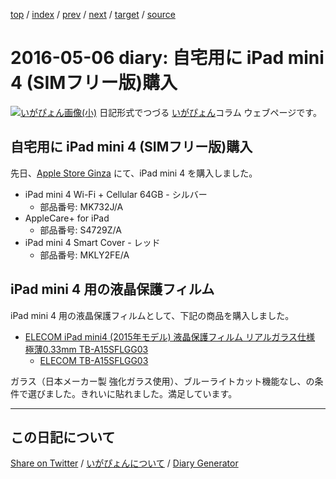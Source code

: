 [top](https://igapyon.github.io/diary/) 
 / [index](https://igapyon.github.io/diary/2016/index.html) 
 / [prev](https://igapyon.github.io/diary/2016/ig160420.html) 
 / [next](https://igapyon.github.io/diary/2016/ig160507.html) 
 / [target](https://igapyon.github.io/diary/2016/ig160506.html) 
 / [source](https://github.com/igapyon/diary/blob/gh-pages/2016/ig160506.html.src.md) 

2016-05-06 diary: 自宅用に iPad mini 4 (SIMフリー版)購入
=====================================================================================================
[![いがぴょん画像(小)](https://igapyon.github.io/diary/images/iga200306s.jpg "いがぴょん")](https://igapyon.github.io/diary/memo/memoigapyon.html) 日記形式でつづる [いがぴょん](https://igapyon.github.io/diary/memo/memoigapyon.html)コラム ウェブページです。

## 自宅用に iPad mini 4 (SIMフリー版)購入

先日、[Apple Store Ginza](https://www.apple.com/jp/retail/ginza) にて、iPad mini 4 を購入しました。


* iPad mini 4 Wi-Fi + Cellular 64GB - シルバー
  * 部品番号: MK732J/A
* AppleCare+ for iPad
  * 部品番号: S4729Z/A
* iPad mini 4 Smart Cover - レッド
  * 部品番号: MKLY2FE/A



## iPad mini 4 用の液晶保護フィルム

iPad mini 4 用の液晶保護フィルムとして、下記の商品を購入しました。


* [ELECOM iPad mini4 (2015年モデル) 液晶保護フィルム リアルガラス仕様 極薄0.33mm TB-A15SFLGG03](http://www.amazon.co.jp/dp/B0155QL8AE/)
  * [ELECOM TB-A15SFLGG03](http://www2.elecom.co.jp/products/TB-A15SFLGG03.html)

ガラス（日本メーカー製 強化ガラス使用）、ブルーライトカット機能なし、の条件で選びました。きれいに貼れました。満足しています。

----------------------------------------------------------------------------------------------------

## この日記について

[Share on Twitter](https://twitter.com/intent/tweet?hashtags=igapyon%2Cdiary%2C%E3%81%84%E3%81%8C%E3%81%B4%E3%82%87%E3%82%93&text=%E8%87%AA%E5%AE%85%E7%94%A8%E3%81%AB+iPad+mini+4+%28SIM%E3%83%95%E3%83%AA%E3%83%BC%E7%89%88%29%E8%B3%BC%E5%85%A5&url=https%3A%2F%2Figapyon.github.io%2Fdiary%2F2016%2Fig160506.html) / [いがぴょんについて](https://igapyon.github.io/diary/memo/memoigapyon.html) / [Diary Generator](https://github.com/igapyon/igapyonv3)
